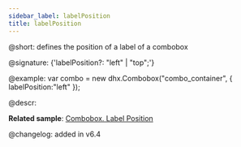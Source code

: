 ```yaml
---
sidebar_label: labelPosition
title: labelPosition
---          
```


@short: defines the position of a label of a combobox

@signature: {'labelPosition?: "left" | "top";'}

@example: 
var combo = new dhx.Combobox("combo_container", {
    labelPosition:"left"
});

@descr:

**Related sample**: [Combobox. Label Position](https://snippet.dhtmlx.com/2936fray)

@changelog: added in v6.4

[comment]: # (@related: combobox/how_to_start.md#initialize-combobox combobox/configuration.md#label)
